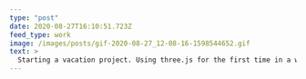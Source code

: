 ```yaml
---
type: "post"
date: 2020-08-27T16:10:51.723Z
feed_type: work
image: /images/posts/gif-2020-08-27_12-08-16-1598544652.gif
text: >
  Starting a vacation project. Using three.js for the first time in a while.
---
```

